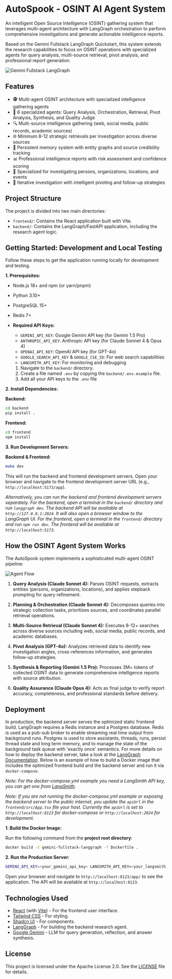 # AutoSpook - OSINT AI Agent System

An intelligent Open Source Intelligence (OSINT) gathering system that leverages multi-agent architecture with LangGraph orchestration to perform comprehensive investigations and generate actionable intelligence reports.

Based on the Gemini Fullstack LangGraph Quickstart, this system extends the research capabilities to focus on OSINT operations with specialized agents for query analysis, multi-source retrieval, pivot analysis, and professional report generation.

![Gemini Fullstack LangGraph](./app.png)

## Features

- 🕵️ Multi-agent OSINT architecture with specialized intelligence gathering agents
- 🧠 6 specialized agents: Query Analysis, Orchestration, Retrieval, Pivot Analysis, Synthesis, and Quality Judge
- 🔍 Multi-source intelligence gathering (web, social media, public records, academic sources)
- 🌐 Minimum 8-12 strategic retrievals per investigation across diverse sources
- 💾 Persistent memory system with entity graphs and source credibility tracking
- 📊 Professional intelligence reports with risk assessment and confidence scoring
- 🎯 Specialized for investigating persons, organizations, locations, and events
- 🔄 Iterative investigation with intelligent pivoting and follow-up strategies

## Project Structure

The project is divided into two main directories:

-   `frontend/`: Contains the React application built with Vite.
-   `backend/`: Contains the LangGraph/FastAPI application, including the research agent logic.

## Getting Started: Development and Local Testing

Follow these steps to get the application running locally for development and testing.

**1. Prerequisites:**

-   Node.js 18+ and npm (or yarn/pnpm)
-   Python 3.10+
-   PostgreSQL 15+
-   Redis 7+
-   **Required API Keys:**
    - `GEMINI_API_KEY`: Google Gemini API key (for Gemini 1.5 Pro)
    - `ANTHROPIC_API_KEY`: Anthropic API key (for Claude Sonnet 4 & Opus 4)
    - `OPENAI_API_KEY`: OpenAI API key (for GPT-4o)
    - `GOOGLE_SEARCH_API_KEY` & `GOOGLE_CSE_ID`: For web search capabilities
    - `LANGSMITH_API_KEY`: For monitoring and debugging
    
    1.  Navigate to the `backend/` directory.
    2.  Create a file named `.env` by copying the `backend/.env.example` file.
    3.  Add all your API keys to the `.env` file

**2. Install Dependencies:**

**Backend:**

```bash
cd backend
pip install .
```

**Frontend:**

```bash
cd frontend
npm install
```

**3. Run Development Servers:**

**Backend & Frontend:**

```bash
make dev
```
This will run the backend and frontend development servers.    Open your browser and navigate to the frontend development server URL (e.g., `http://localhost:5173/app`).

_Alternatively, you can run the backend and frontend development servers separately. For the backend, open a terminal in the `backend/` directory and run `langgraph dev`. The backend API will be available at `http://127.0.0.1:2024`. It will also open a browser window to the LangGraph UI. For the frontend, open a terminal in the `frontend/` directory and run `npm run dev`. The frontend will be available at `http://localhost:5173`._

## How the OSINT Agent System Works

The AutoSpook system implements a sophisticated multi-agent OSINT pipeline:

![Agent Flow](./agent.png)

1.  **Query Analysis (Claude Sonnet 4):** Parses OSINT requests, extracts entities (persons, organizations, locations), and applies stepback prompting for query refinement.

2.  **Planning & Orchestration (Claude Sonnet 4):** Decomposes queries into strategic collection tasks, prioritizes sources, and coordinates parallel retrieval operations.

3.  **Multi-Source Retrieval (Claude Sonnet 4):** Executes 8-12+ searches across diverse sources including web, social media, public records, and academic databases.

4.  **Pivot Analysis (GPT-4o):** Analyzes retrieved data to identify new investigation angles, cross-references information, and generates follow-up strategies.

5.  **Synthesis & Reporting (Gemini 1.5 Pro):** Processes 3M+ tokens of collected OSINT data to generate comprehensive intelligence reports with source attribution.

6.  **Quality Assurance (Claude Opus 4):** Acts as final judge to verify report accuracy, completeness, and professional standards before delivery.

## Deployment

In production, the backend server serves the optimized static frontend build. LangGraph requires a Redis instance and a Postgres database. Redis is used as a pub-sub broker to enable streaming real time output from background runs. Postgres is used to store assistants, threads, runs, persist thread state and long term memory, and to manage the state of the background task queue with 'exactly once' semantics. For more details on how to deploy the backend server, take a look at the [LangGraph Documentation](https://langchain-ai.github.io/langgraph/concepts/deployment_options/). Below is an example of how to build a Docker image that includes the optimized frontend build and the backend server and run it via `docker-compose`.

_Note: For the docker-compose.yml example you need a LangSmith API key, you can get one from [LangSmith](https://smith.langchain.com/settings)._

_Note: If you are not running the docker-compose.yml example or exposing the backend server to the public internet, you update the `apiUrl` in the `frontend/src/App.tsx` file your host. Currently the `apiUrl` is set to `http://localhost:8123` for docker-compose or `http://localhost:2024` for development._

**1. Build the Docker Image:**

   Run the following command from the **project root directory**:
   ```bash
   docker build -t gemini-fullstack-langgraph -f Dockerfile .
   ```
**2. Run the Production Server:**

   ```bash
   GEMINI_API_KEY=<your_gemini_api_key> LANGSMITH_API_KEY=<your_langsmith_api_key> docker-compose up
   ```

Open your browser and navigate to `http://localhost:8123/app/` to see the application. The API will be available at `http://localhost:8123`.

## Technologies Used

- [React](https://reactjs.org/) (with [Vite](https://vitejs.dev/)) - For the frontend user interface.
- [Tailwind CSS](https://tailwindcss.com/) - For styling.
- [Shadcn UI](https://ui.shadcn.com/) - For components.
- [LangGraph](https://github.com/langchain-ai/langgraph) - For building the backend research agent.
- [Google Gemini](https://ai.google.dev/models/gemini) - LLM for query generation, reflection, and answer synthesis.

## License

This project is licensed under the Apache License 2.0. See the [LICENSE](LICENSE) file for details.
